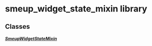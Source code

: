 


# smeup_widget_state_mixin library











## Classes

##### [SmeupWidgetStateMixin](../smeup_widgets_smeup_widget_state_mixin/SmeupWidgetStateMixin-class.md)



 















